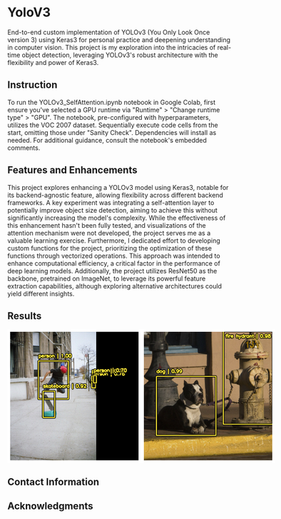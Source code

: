 # YoloV3
End-to-end custom implementation of YOLOv3 (You Only Look Once version 3) using Keras3 for personal practice and deepening understanding in computer vision. 
This project is my exploration into the intricacies of real-time object detection, leveraging YOLOv3's robust architecture with the flexibility and power of Keras3.

## Instruction
To run the YOLOv3_SelfAttention.ipynb notebook in Google Colab, first ensure you've selected a GPU runtime via "Runtime" > "Change runtime type" > "GPU". 
The notebook, pre-configured with hyperparameters, utilizes the VOC 2007 dataset.
Sequentially execute code cells from the start, omitting those under "Sanity Check". 
Dependencies will install as needed. 
For additional guidance, consult the notebook's embedded comments.

## Features and Enhancements
This project explores enhancing a YOLOv3 model using Keras3, notable for its backend-agnostic feature, allowing flexibility across different backend frameworks. A key experiment was integrating a self-attention layer to potentially improve object size detection, aiming to achieve this without significantly increasing the model's complexity. While the effectiveness of this enhancement hasn't been fully tested, and visualizations of the attention mechanism were not developed, the project serves me as a valuable learning exercise. Furthermore, I dedicated effort to developing custom functions for the project, prioritizing the optimization of these functions through vectorized operations. This approach was intended to enhance computational efficiency, a critical factor in the performance of deep learning models.
Additionally, the project utilizes ResNet50 as the backbone, pretrained on ImageNet, to leverage its powerful feature extraction capabilities, although exploring alternative architectures could yield different insights.

## Results
<div style="display: flex;">
  <img src="https://github.com/MosheDorZarka/YoloV3/blob/main/results/result_1.png" alt="YOLO Custom Model Results" width="300" height="300">
  <img src="https://github.com/MosheDorZarka/YoloV3/blob/main/results/result_2.png" alt="YOLO Custom Model Results" width="300" height="300">
</div>

## Contact Information

## Acknowledgments
